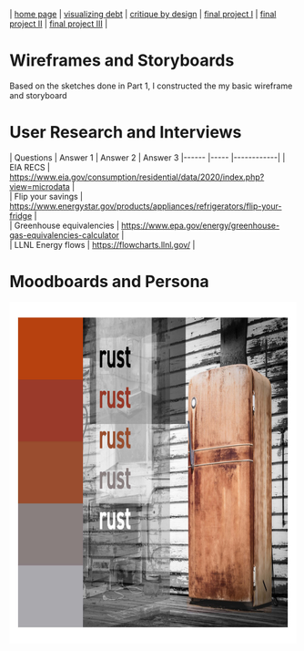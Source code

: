 | [home page](https://cmustudent.github.io/tswd-portfolio-templates/) | [visualizing debt](visualizing-government-debt) | [critique by design](critique-by-design) | [final project I](final-project-part-one) | [final project II](final-project-part-two) | [final project III](final-project-part-three) |

# Wireframes and Storyboards

Based on the sketches done in Part 1, I constructed the my basic wireframe and storyboard



# User Research and Interviews

| Questions                      | Answer 1                                   |  Answer 2                     | Answer 3
|------                       |-----                                                                           |------------|
|   EIA RECS                  | https://www.eia.gov/consumption/residential/data/2020/index.php?view=microdata |  
|   Flip your savings         | https://www.energystar.gov/products/appliances/refrigerators/flip-your-fridge  |  
|   Greenhouse equivalencies  | https://www.epa.gov/energy/greenhouse-gas-equivalencies-calculator             |  
|   LLNL Energy flows         | https://flowcharts.llnl.gov/                                                   |  


# Moodboards and Persona
<img src="theme.jpg" width="800" height="600"/>
